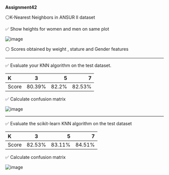  **Assignment42**

⚪K-Nearest Neighbors in ANSUR II dataset


✅ Show heights for women and men on same plot 

![image](https://github.com/SajedehGharabadian/Machine_Learning_Pylearn7/assets/76538787/434bee86-55ba-4455-ab93-223ee7d2dc4f)


⚪ Scores obtained by weight , stature and Gender features	

-------------------------------------------------------------------------------------------------------------


✅ Evaluate your KNN algorithm on the test dataset.

| K            |      3     |     5      |      7       |
| :---         |     :---:  |      ---:  |   ---:       |
| Score        | 80.39%     | 82.2%      |  82.53%      |


✅ Calculate confusion matrix

![image](https://github.com/SajedehGharabadian/Machine_Learning_Pylearn7/assets/76538787/df429968-1f36-4e17-9749-4c0eeac79e19)

--------------------------------------------------------------------------------------------------------------

✅ Evaluate the scikit-learn KNN algorithm on the test dataset

| K            |      3     |     5      |      7       |
| :---         |     :---:  |      ---:  |   ---:       |
| Score        | 82.53%     | 83.11%     |  84.51%      |

✅ Calculate confusion matrix

![image](https://github.com/SajedehGharabadian/Machine_Learning_Pylearn7/assets/76538787/704c6eb5-4b15-4b17-8aa7-1cd63b569c02)

